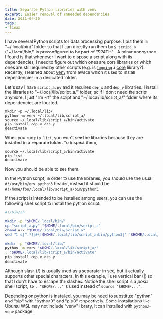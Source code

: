 ```yaml
---
title: Separate Python libraries with venv
excerpt: Easier removal of unneeded dependencies
date: 2021-04-20
tags:
- linux
---
```


I have several Python scripts for data processing purpose. I put them in "~/.local/bin/" folder so that I can directly run them by `$ script_a` ("~/.local/bin/" is preconfigured to be part of "$PATH"). A minor annoyance I found is that whenever I want to dispose a script along with its dependencies, I need to figure out which ones are core libraries or which ones are still required by other scripts (e.g. is [`logging`](https://pypi.org/project/logging/) a [core](https://docs.python.org/3/library/logging.html) library?). Recently, I learned about [venv](https://docs.python.org/3/library/venv.html) from awscli which it uses to install dependencies in a dedicated folder.

Let's say I have `script_a.py` and it requires `dep_x` and `dep_y` libraries. I install the libraries to "~/.local/lib/script_a/" folder, so if I don't need the script anymore, I just "rm -rf" the script and "~/.local/lib/script_a/" folder where its dependencies are located.

```
mkdir -p ~/.local/lib/
python -m venv ~/.local/lib/script_a/
source ~/.local/lib/script_a/bin/activate
pip install dep_x dep_y
deactivate
```

When you run `pip list`, you won't see the libraries because they are installed in a separate folder. To inspect them,

```
source ~/.local/lib/script_a/bin/activate
pip list
deactivate
```

Now you should be able to see them.

In the Python script, in order to use the libraries, you should use the usual `#!/usr/bin/env python3` header, instead it should be `#!/home/foo/.local/lib/script_a/bin/python3`.

If the script is intended to be installed among users, you can use the following shell script to install the python script:

``` sh
#!/bin/sh

mkdir -p "$HOME/.local/bin/"
cp "script_a.py" "$HOME/.local/bin/script_a"
chmod u+x "$HOME/.local/bin/script_a"
sed "1 s|^.*$|#\!$HOME/.local/lib/script_a/bin/python3|" "$HOME/.local/bin/script_a"

mkdir -p "$HOME/.local/lib/"
python -m venv "$HOME/.local/lib/script_a/"
. "$HOME/.local/lib/script_a/bin/activate"
pip install dep_x dep_y
deactivate
```

Although slash (/) is usually used as a separator in sed, but it actually supports other special characters. In this example, I use vertical bar (|) so that I don't have to escape the slashes. Notice the shell script is a _posix_ shell script, so `. "$HOME/..."` is used instead of `source "$HOME/..."`.

Depending on python is installed, you may be need to substitute "python" and "pip" with "python3" and "pip3" respectively. Some installations like Ubuntu WSL may not include "venv" library, it can installed with `python3-venv` package.
